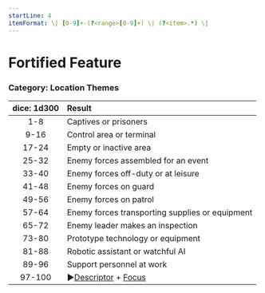 ```yaml
---
startLine: 4
itemFormat: \| [0-9]+-(?<range>[0-9]+) \| (?<item>.*) \|
---
```

# Fortified Feature
### Category: Location Themes

| dice: 1d300 | Result |
|:----:|:-------|
| 1-8 | Captives or prisoners |
| 9-16 | Control area or terminal |
| 17-24 | Empty or inactive area |
| 25-32 | Enemy forces assembled for an event |
| 33-40 | Enemy forces off-duty or at leisure |
| 41-48 | Enemy forces on guard |
| 49-56 | Enemy forces on patrol |
| 57-64 | Enemy forces transporting supplies or equipment |
| 65-72 | Enemy leader makes an inspection |
| 73-80 | Prototype technology or equipment |
| 81-88 | Robotic assistant or watchful AI |
| 89-96 | Support personnel at work |
| 97-100 | ▶[Descriptor](Core_Descriptor.md) + [Focus](Core_Focus.md) |